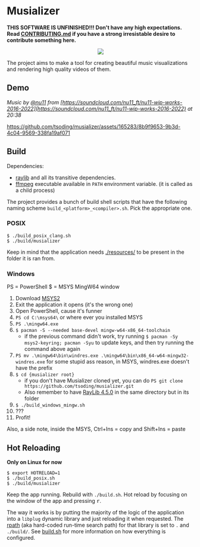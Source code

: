 # Musializer

**THIS SOFTWARE IS UNFINISHED!!! Don't have any high expectations. Read [CONTRIBUTING.md](CONTRIBUTING.md) if you have a strong irresistable desire to contribute something here.**

<p align=center>
  <img src="./logo/logo-256.png">
</p>

The project aims to make a tool for creating beautiful music visualizations and rendering high quality videos of them.

## Demo

*Music by [@nu11](https://soundcloud.com/nu11_ft) from [https://soundcloud.com/nu11_ft/nu11-wip-works-2016-2022](https://soundcloud.com/nu11_ft/nu11-wip-works-2016-2022) at 20:38*

https://github.com/tsoding/musializer/assets/165283/8b9f9653-9b3d-4c04-9569-338fa19af071

## Build

Dependencies:
- [raylib](https://www.raylib.com/) and all its transitive dependencies.
- [ffmpeg](https://ffmpeg.org/) executable available in `PATH` environment variable. (it is called as a child process)

The project provides a bunch of build shell scripts that have the following naming scheme `build_<platform>_<compiler>.sh`. Pick the appropriate one.

### POSIX

```console
$ ./build_posix_clang.sh
$ ./build/musializer
```

Keep in mind that the application needs [./resources/](./resources/) to be present in the folder it is ran from.

### Windows

PS = PowerShell
$ = MSYS MingW64 window

1. Download [MSYS2](https://www.msys2.org/)
2. Exit the application it opens (it's the wrong one)
3. Open PowerShell, cause it's funner
4. `PS cd C:\msys64\` or where ever you installed MSYS
5. `PS .\mingw64.exe`
6. `$ pacman -S --needed base-devel mingw-w64-x86_64-toolchain`
   -  if the previous command didn't work, try running `$ pacman -Sy msys2-keyring; pacman -Syu` to update keys, and then try running the command above again
7. `PS mv .\mingw64\bin\windres.exe .\mingw64\bin\x86_64-w64-mingw32-windres.exe` for some stupid ass reason, in MSYS, windres.exe doesn't have the prefix
8. `$ cd {musializer root}`
   -  if you don't have Musializer cloned yet, you can do `PS git clone https://github.com/tsoding/musializer.git`
   - Also remember to have [RayLib 4.5.0](https://github.com/raysan5/raylib/releases/download/4.5.0/raylib-4.5.0_win64_mingw-w64.zip) in the same directory but in its folder
9. `$ ./build_windows_mingw.sh`
10. ???
11. Profit!

Also, a side note, inside the MSYS, Ctrl+Ins = copy and Shift+Ins = paste

## Hot Reloading

**Only on Linux for now**

```console
$ export HOTRELOAD=1
$ ./build_posix.sh
$ ./build/musializer
```

Keep the app running. Rebuild with `./build.sh`. Hot reload by focusing on the window of the app and pressing <kbd>r</kbd>.

The way it works is by putting the majority of the logic of the application into a `libplug` dynamic library and just reloading it when requested. The [rpath](https://en.wikipedia.org/wiki/Rpath) (aka hard-coded run-time search path) for that library is set to `.` and `./build/`. See [build.sh](./build.sh) for more information on how everything is configured.
